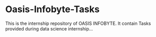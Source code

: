 # Oasis-Infobyte-Tasks

This is the internship repository of OASIS INFOBYTE. 
It contain Tasks provided during data science internship...
